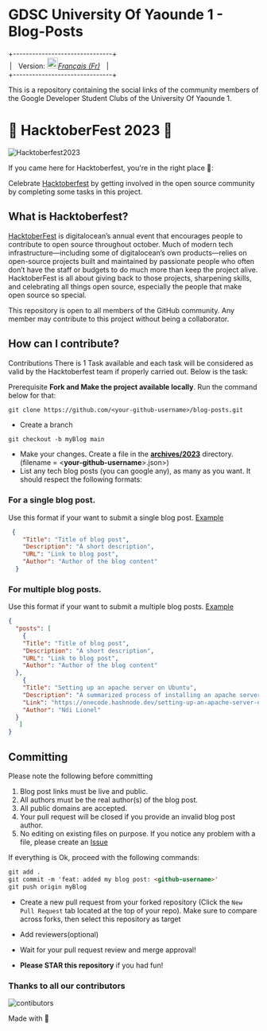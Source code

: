 # **GDSC University Of Yaounde 1 - Blog-Posts**

+-------------------------------+<br>
&ThinSpace;| &ThickSpace; Version: <kbd>[<img title="Française" alt="Française" src="https://th.bing.com/th/id/OIP.xryrkEIZjlg6rYj1BBT1LQAAAA?pid=ImgDet&rs=1" width="22">](./README.fr.md)</kbd>[*Français (Fr)*](./README.fr.md) &ThickSpace; |<br>
+-------------------------------+

This is a repository containing the social links of the community members of the Google Developer Student Clubs of the University Of Yaounde 1.

# 🎃 HacktoberFest 2023 🎃

![Hacktoberfest2023](https://external-preview.redd.it/hacktoberfest-2023-coming-soon-celebrating-ten-years-of-v0-7iAxY9XdcB1RlomtBWqvtgsafP-TAHZ3h0Goveo_Zjc.jpg?auto=webp&s=a7255699d6e0a0a1a7d2cdc5f10f35cf836861e5)

If you came here for Hacktoberfest, you're in the right place 🦇️:

Celebrate [Hacktoberfest](https://hacktoberfest.com/) by getting involved in the open source community by completing some tasks in this project.

## What is Hacktoberfest?

[HacktoberFest](https://hacktoberfest.com/) is digitalocean’s annual event that encourages people to contribute to open source throughout october. Much of modern tech infrastructure—including some of digitalocean’s own products—relies on open-source projects built and maintained by passionate people who often don’t have the staff or budgets to do much more than keep the project alive. HacktoberFest is all about giving back to those projects, sharpening skills, and celebrating all things open source, especially the people that make open source so special.

This repository is open to all members of the GitHub community. Any member may contribute to this project without being a collaborator.

## How can I contribute?

Contributions
There is 1 Task available and each task will be considered as valid by the Hacktoberfest team if properly carried out. Below is the task:

Prerequisite **Fork and Make the project available locally**. Run the command below for that:

    git clone https://github.com/<your-github-username>/blog-posts.git

- Create a branch

```markdown
git checkout -b myBlog main
```

- Make your changes. Create a file in the [**archives/2023**](./archives/2023/) directory. (filename = \<**your-github-username**\>.json>)
- List any tech blog posts (you can google any), as many as you want. It should respect the following formats:
  
### For a single blog post. 
Use this format if your want to submit a single blog post. [Example](./archives/2023/example-single.json)

```json
 {
    "Title": "Title of blog post",
    "Description": "A short description",
    "URL": "Link to blog post",
    "Author": "Author of the blog content"
  }
```
### For multiple blog posts. 
Use this format if your want to submit a multiple blog posts. [Example](./archives/2023/example-multiple.json)
```json
{
  "posts": [
    {
    "Title": "Title of blog post",
    "Description": "A short description",
    "URL": "Link to blog post",
    "Author": "Author of the blog content"
  },
    {
    "Title": "Setting up an apache server on Ubuntu",
    "Description": "A summarized process of installing an apache server",
    "Link": "https://onecode.hashnode.dev/setting-up-an-apache-server-on-ubuntu",
    "Author": "Ndi Lionel"
  }
   ]
}
```

## Committing
Please note the following before committing
1. Blog post links must be live and public.
2. All authors must be the real author(s) of the blog post.
3. All public domains are accepted.
4. Your pull request will be closed if you provide an invalid blog post author.
5. No editing on existing files on purpose. If you notice any problem with a file, please create an [Issue](https://github.com/gdscuy1/blog-posts/issues/new)

If everything is Ok, proceed with the following commands:
```markdown
git add .
git commit -m 'feat: added my blog post: <github-username>'
git push origin myBlog
```

- Create a new pull request from your forked repository (Click the `New Pull Request` tab located at the top of your repo). Make sure to compare across forks, then select this repository as target
- Add reviewers(optional)
- Wait for your pull request review and merge approval!

- **Please STAR this repository** if you had fun!

### Thanks to all our contributors

![contibutors](./CONTRIBUTORS.svg)

Made with :purple_heart: